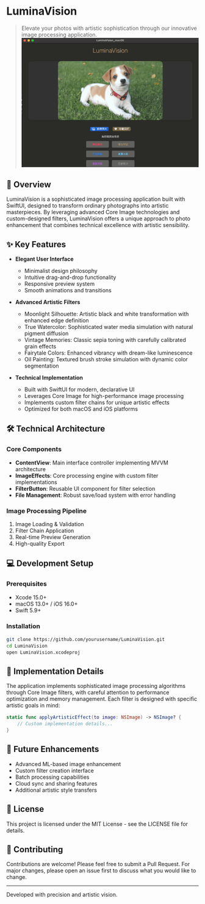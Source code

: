 # LuminaVision

> Elevate your photos with artistic sophistication through our innovative image processing application.
![LuminaVisionShowCase](LuminaVisionShowCase.gif)

## 🌟 Overview

LuminaVision is a sophisticated image processing application built with SwiftUI, designed to transform ordinary photographs into artistic masterpieces. By leveraging advanced Core Image technologies and custom-designed filters, LuminaVision offers a unique approach to photo enhancement that combines technical excellence with artistic sensibility.

## ✨ Key Features

- **Elegant User Interface**
  - Minimalist design philosophy
  - Intuitive drag-and-drop functionality
  - Responsive preview system
  - Smooth animations and transitions

- **Advanced Artistic Filters**
  - Moonlight Silhouette: Artistic black and white transformation with enhanced edge definition
  - True Watercolor: Sophisticated water media simulation with natural pigment diffusion
  - Vintage Memories: Classic sepia toning with carefully calibrated grain effects
  - Fairytale Colors: Enhanced vibrancy with dream-like luminescence
  - Oil Painting: Textured brush stroke simulation with dynamic color segmentation

- **Technical Implementation**
  - Built with SwiftUI for modern, declarative UI
  - Leverages Core Image for high-performance image processing
  - Implements custom filter chains for unique artistic effects
  - Optimized for both macOS and iOS platforms

## 🛠 Technical Architecture

### Core Components
- **ContentView**: Main interface controller implementing MVVM architecture
- **ImageEffects**: Core processing engine with custom filter implementations
- **FilterButton**: Reusable UI component for filter selection
- **File Management**: Robust save/load system with error handling

### Image Processing Pipeline
1. Image Loading & Validation
2. Filter Chain Application
3. Real-time Preview Generation
4. High-quality Export

## 💻 Development Setup

### Prerequisites
- Xcode 15.0+
- macOS 13.0+ / iOS 16.0+
- Swift 5.9+

### Installation
```bash
git clone https://github.com/yourusername/LuminaVision.git
cd LuminaVision
open LuminaVision.xcodeproj
```

## 🔧 Implementation Details

The application implements sophisticated image processing algorithms through Core Image filters, with careful attention to performance optimization and memory management. Each filter is designed with specific artistic goals in mind:

```swift
static func applyArtisticEffect(to image: NSImage) -> NSImage? {
    // Custom implementation details...
}
```

## 🎯 Future Enhancements

- Advanced ML-based image enhancement
- Custom filter creation interface
- Batch processing capabilities
- Cloud sync and sharing features
- Additional artistic style transfers

## 📝 License

This project is licensed under the MIT License - see the LICENSE file for details.

## 🤝 Contributing

Contributions are welcome! Please feel free to submit a Pull Request. For major changes, please open an issue first to discuss what you would like to change.

---

Developed with precision and artistic vision.
